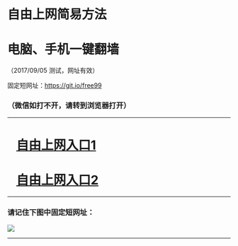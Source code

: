 ﻿# 自由上网简易方法

# 电脑、手机一键翻墙

（2017/09/05 测试，网址有效）

固定短网址：https://git.io/free99

### （微信如打不开，请转到浏览器打开）


***





# &nbsp;&nbsp; <a href="http://ft109818735.fwq-tz1001.xyz/fwqtz01.html?t=090500117270 " target="_blank">自由上网入口1</a>
# &nbsp;&nbsp; <a href="http://ft509917625.fwq-tz1002.xyz/fwqtz02.html?t=090500114003 " target="_blank">自由上网入口2</a>
***

### 请记住下图中固定短网址：

<img src="https://s3-us-west-2.amazonaws.com/fwq-1001/yjfq-20170905okok.png" /> 


***

